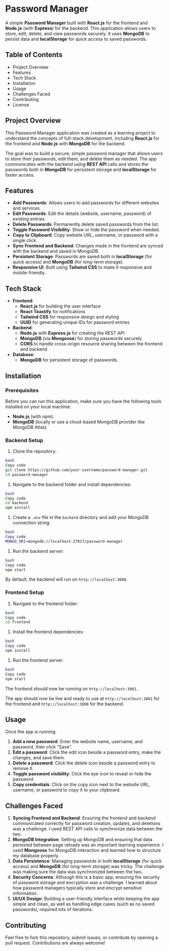 # Password Manager

A simple **Password Manager** built with **React.js** for the frontend and **Node.js** (with **Express**) for the backend. This application allows users to store, edit, delete, and view passwords securely. It uses **MongoDB** to persist data and **localStorage** for quick access to saved passwords.

## Table of Contents

- Project Overview
- Features
- Tech Stack
- Installation
- Usage
- Challenges Faced
- Contributing
- License

## Project Overview

This Password Manager application was created as a learning project to understand the concepts of full-stack development, including **React.js** for the frontend and **Node.js** with **MongoDB** for the backend.

The goal was to build a secure, simple password manager that allows users to store their passwords, edit them, and delete them as needed. The app communicates with the backend using **REST API** calls and stores the passwords both in **MongoDB** for persistent storage and **localStorage** for faster access.

## Features

- **Add Passwords**: Allows users to add passwords for different websites and services.
- **Edit Passwords**: Edit the details (website, username, password) of existing entries.
- **Delete Passwords**: Permanently delete saved passwords from the list.
- **Toggle Password Visibility**: Show or hide the password when needed.
- **Copy to Clipboard**: Copy website URL, username, or password with a single click.
- **Sync Frontend and Backend**: Changes made in the frontend are synced with the backend and saved in MongoDB.
- **Persistent Storage**: Passwords are saved both in **localStorage** (for quick access) and **MongoDB** (for long-term storage).
- **Responsive UI**: Built using **Tailwind CSS** to make it responsive and mobile-friendly.

## Tech Stack

- **Frontend**:
    - **React.js** for building the user interface
    - **React Toastify** for notifications
    - **Tailwind CSS** for responsive design and styling
    - **UUID** for generating unique IDs for password entries
- **Backend**:
    - **Node.js** with **Express.js** for creating the REST API
    - **MongoDB** (via **Mongoose**) for storing passwords securely
    - **CORS** to handle cross-origin resource sharing between the frontend and backend
- **Database**:
    - **MongoDB** for persistent storage of passwords.

## Installation

### Prerequisites

Before you can run this application, make sure you have the following tools installed on your local machine:

- **Node.js** (with npm)
- **MongoDB** (locally or use a cloud-based MongoDB provider like MongoDB Atlas)

### Backend Setup

1. Clone the repository:

```bash
bash
Copy code
git clone https://github.com/your-username/password-manager.git
cd password-manager

```

1. Navigate to the backend folder and install dependencies:

```bash
bash
Copy code
cd backend
npm install

```

1. Create a `.env` file in the `backend` directory and add your MongoDB connection string:

```bash
bash
Copy code
MONGO_URI=mongodb://localhost:27017/password-manager

```

1. Run the backend server:

```bash
bash
Copy code
npm start

```

By default, the backend will run on `http://localhost:3000`.

### Frontend Setup

1. Navigate to the frontend folder:

```bash
bash
Copy code
cd frontend

```

1. Install the frontend dependencies:

```bash
bash
Copy code
npm install

```

1. Run the frontend server:

```bash
bash
Copy code
npm start

```

The frontend should now be running on `http://localhost:3001`.

The app should now be live and ready to use at `http://localhost:3001` for the frontend and `http://localhost:3000` for the backend.

## Usage

Once the app is running:

1. **Add a new password**: Enter the website name, username, and password, then click "Save".
2. **Edit a password**: Click the edit icon beside a password entry, make the changes, and save them.
3. **Delete a password**: Click the delete icon beside a password entry to remove it.
4. **Toggle password visibility**: Click the eye icon to reveal or hide the password.
5. **Copy credentials**: Click on the copy icon next to the website URL, username, or password to copy it to your clipboard.

## Challenges Faced

1. **Syncing Frontend and Backend**: Ensuring the frontend and backend communicated correctly for password creation, updates, and deletions was a challenge. I used REST API calls to synchronize data between the two.
2. **MongoDB Integration**: Setting up MongoDB and ensuring that data persisted between page reloads was an important learning experience. I used **Mongoose** for MongoDB interaction and learned how to structure my database properly.
3. **Data Persistence**: Managing passwords in both **localStorage** (for quick access) and **MongoDB** (for long-term storage) was tricky. The challenge was making sure the data was synchronized between the two.
4. **Security Concerns**: Although this is a basic app, ensuring the security of password storage and encryption was a challenge. I learned about how password managers typically store and encrypt sensitive information.
5. **UI/UX Design**: Building a user-friendly interface while keeping the app simple and clean, as well as handling edge cases (such as no saved passwords), required lots of iterations.

## Contributing

Feel free to fork this repository, submit issues, or contribute by opening a pull request. Contributions are always welcome!
